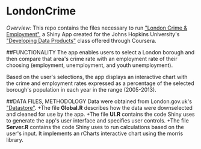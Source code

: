 # LondonCrime

*Overview:* This repo contains the files necessary to run ["London Crime & Employment"](https://aekeys.shinyapps.io/LondonCrime/), a Shiny App created for the Johns Hopkins University's ["Developing Data Products"](https://www.coursera.org/course/devdataprod) class offered through Coursera.

##FUNCTIONALITY
The app enables users to select a London borough and then compare that area's crime rate with an employment rate of their choosing (employment, unemployment, and youth unemployment).

Based on the user's selections, the app displays an interactive chart with the crime and employment rates expressed as a percentage of the selected borough's population in each year in the range (2005-2013).

##DATA FILES, METHODOLOGY
Data were obtained from London.gov.uk's ["Datastore"](http://data.london.gov.uk/dataset/london-borough-profiles).
+The file **Global.R** describes how the data were downselected and cleaned for use by the app.
+The file **UI.R** contains the code Shiny uses to generate the app's user interface and specifies user controls.
+The file **Server.R** contains the code Shiny uses to run calculations based on the user's input. It implements an rCharts interactive chart using the morris library.